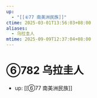 ```yaml
---
up:
  - "[[⑥77 南美洲民族]]"
ctime: 2025-03-01T13:56:03+08:00
aliases:
  - 乌拉圭人
mtime: 2025-09-09T12:37:04+08:00
---
```


# ⑥782 乌拉圭人

- up: [[⑥77 南美洲民族]]
